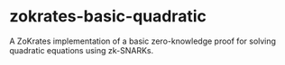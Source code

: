 # zokrates-basic-quadratic
A ZoKrates implementation of a basic zero-knowledge proof for solving quadratic equations using zk-SNARKs.
